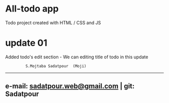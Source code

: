# All-todo app

Todo project created with HTML / CSS and JS   

# update 01

Added todo's edit section - We can editing title of todo in this update


             S.Mojtaba Sadatpour  (Moji)             
  --------------------------------------------------  
   e-mail: sadatpour.web@gmail.com | git: Sadatpour   
  -------------------------------------------------- 


